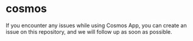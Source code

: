 # cosmos

If you encounter any issues while using Cosmos App, you can create an issue on this repository, and we will follow up as soon as possible.
